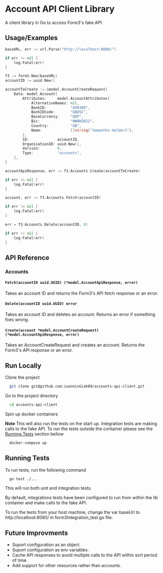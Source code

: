
# Account API Client Library

A client library in Go to access Form3's fake API



## Usage/Examples

```go
baseURL, err := url.Parse("http://localhost:8080/")

if err != nil {
    log.Fatal(err)
}

f3 := form3.New(baseURL)
accountID := uuid.New()

accountToCreate := &model.AccountCreateRequest{
    Data: model.Account{
        Attributes:     model.AccountAttributes{
            AlternativeNames: nil,
            BankID:           "400300",
            BankIDCode:       "GBDSC",
            BaseCurrency:     "GBP",
            Bic:              "NWBKGB22",
            Country:          "GB",
            Name:             []string{"Samantha Holder2"},
        },
        ID:             accountID,
        OrganisationID: uuid.New(),
        Version:        0,
        Type:           "accounts",
    },
}

accountApiResponse, err := f3.Accounts.Create(accountToCreate)

if err != nil {
    log.Fatal(err)
}

account, err := f3.Accounts.Fetch(accountID)

if err != nil {
    log.Fatal(err)
}

err = f3.Accounts.Delete(accountID, 0)

if err != nil {
    log.Fatal(err)
}
```

  
## API Reference

### Accounts

#### `Fetch(accountID uuid.UUID) (*model.AccountApiResponse, error)`

Takes an account ID and returns the Form3's API fetch response or an error.

#### `Delete(accountID uuid.UUID) error`

Takes an account ID and deletes an account. Returns an error if something foes wrong.

#### `Create(account *model.AccountCreateRequest) (*model.AccountApiResponse, error)`

Takes an AccountCreateRequest and creates an account. Returns the Form3's API response or an error.


  
## Run Locally

Clone the project

```bash
  git clone git@github.com:ioannisGiak89/accounts-api-client.git
```

Go to the project directory

```bash
  cd accounts-api-client
```

Spin up docker containers

**Note** This will also run the tests on the start up. Integration tests are making calls to the fake API. To run the tests outside the container please see the [Running Tests](#Running-Tests) section bellow

```bash
  docker-compose up
```


  
## Running Tests

To run tests, run the following command

```bash
  go test ./...
```

This will run both unit and integration tests. 

By default, integrations tests have been configured to run from within the lib container and make calls to the fake API.

To run the tests from your host machine, change the var baseUrl to http://localhost:8080/ in form3Integration_test.go file.
## Future Improvments

* Suport configuration as an object.
* Suport configuration as env variables.
* Cache API responses to avoid multiple calls to the API within sort period of time.
* Add support for other resources rather than accounts.
